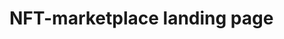 <h1 style="backgroung:#79c2d0; width:100vw; height:vh;  ">NFT-marketplace landing page</h1>
<br/>
<br/>
